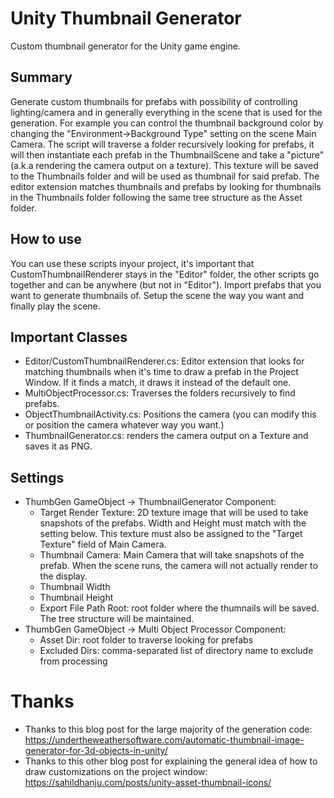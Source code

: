 # Unity Thumbnail Generator
Custom thumbnail generator for the Unity game engine.

## Summary
Generate custom thumbnails for prefabs with possibility of controlling lighting/camera and in generally everything in the scene that is used for the generation.
For example you can control the thumbnail background color by changing the "Environment->Background Type" setting on the scene Main Camera.
The script will traverse a folder recursively looking for prefabs, it will then instantiate each prefab in the ThumbnailScene and take a "picture" (a.k.a rendering the camera output on a texture). 
This texture will be saved to the Thumbnails folder and will be used as thumbnail for said prefab.
The editor extension matches thumbnails and prefabs by looking for thumbnails in the Thumbnails folder following the same tree structure as the Asset folder.

## How to use
You can use these scripts inyour project, it's important that CustomThumbnailRenderer stays in the "Editor" folder, the other scripts go together and can be anywhere (but not in "Editor").
Import prefabs that you want to generate thumbnails of.
Setup the scene the way you want and finally play the scene.

## Important Classes
* Editor/CustomThumbnailRenderer.cs: Editor extension that looks for matching thumbnails when it's time to draw a prefab in the Project Window. If it finds a match, it draws it instead of the default one.
* MultiObjectProcessor.cs: Traverses the folders recursively to find prefabs.
* ObjectThumbnailActivity.cs: Positions the camera (you can modify this or position the camera whatever way you want.)
* ThumbnailGenerator.cs: renders the camera output on a Texture and saves it as PNG.

## Settings
* ThumbGen GameObject -> ThumbnailGenerator Component: 
  * Target Render Texture: 2D texture image that will be used to take snapshots of the prefabs. Width and Height must match with the setting below. This texture must also be assigned to the "Target Texture" field of Main Camera.
  * Thumbnail Camera: Main Camera that will take snapshots of the prefab. When the scene runs, the camera will not actually render to the display.
  * Thumbnail Width
  * Thumbnail Height
  * Export File Path Root: root folder where the thumnails will be saved. The tree structure will be maintained.
* ThumbGen GameObject -> Multi Object Processor Component: 
  * Asset Dir: root folder to traverse looking for prefabs
  * Excluded Dirs: comma-separated list of directory name to exclude from processing


# Thanks
* Thanks to this blog post for the large majority of the generation code: https://undertheweathersoftware.com/automatic-thumbnail-image-generator-for-3d-objects-in-unity/
* Thanks to this other blog post for explaining the general idea of how to draw customizations on the project window: https://sahildhanju.com/posts/unity-asset-thumbnail-icons/

